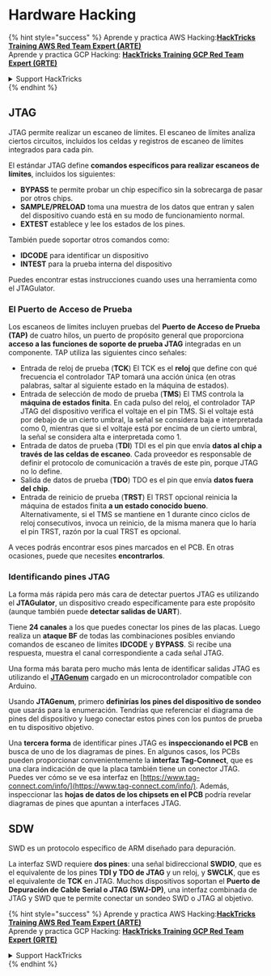 # Hardware Hacking

{% hint style="success" %}
Aprende y practica AWS Hacking:<img src="/.gitbook/assets/arte.png" alt="" data-size="line">[**HackTricks Training AWS Red Team Expert (ARTE)**](https://training.hacktricks.xyz/courses/arte)<img src="/.gitbook/assets/arte.png" alt="" data-size="line">\
Aprende y practica GCP Hacking: <img src="/.gitbook/assets/grte.png" alt="" data-size="line">[**HackTricks Training GCP Red Team Expert (GRTE)**<img src="/.gitbook/assets/grte.png" alt="" data-size="line">](https://training.hacktricks.xyz/courses/grte)

<details>

<summary>Support HackTricks</summary>

* Revisa los [**planes de suscripción**](https://github.com/sponsors/carlospolop)!
* **Únete al** 💬 [**grupo de Discord**](https://discord.gg/hRep4RUj7f) o al [**grupo de telegram**](https://t.me/peass) o **síguenos** en **Twitter** 🐦 [**@hacktricks\_live**](https://twitter.com/hacktricks\_live)**.**
* **Comparte trucos de hacking enviando PRs a los** [**HackTricks**](https://github.com/carlospolop/hacktricks) y [**HackTricks Cloud**](https://github.com/carlospolop/hacktricks-cloud) repos de github.

</details>
{% endhint %}

## JTAG

JTAG permite realizar un escaneo de límites. El escaneo de límites analiza ciertos circuitos, incluidos los celdas y registros de escaneo de límites integrados para cada pin.

El estándar JTAG define **comandos específicos para realizar escaneos de límites**, incluidos los siguientes:

* **BYPASS** te permite probar un chip específico sin la sobrecarga de pasar por otros chips.
* **SAMPLE/PRELOAD** toma una muestra de los datos que entran y salen del dispositivo cuando está en su modo de funcionamiento normal.
* **EXTEST** establece y lee los estados de los pines.

También puede soportar otros comandos como:

* **IDCODE** para identificar un dispositivo
* **INTEST** para la prueba interna del dispositivo

Puedes encontrar estas instrucciones cuando uses una herramienta como el JTAGulator.

### El Puerto de Acceso de Prueba

Los escaneos de límites incluyen pruebas del **Puerto de Acceso de Prueba (TAP)** de cuatro hilos, un puerto de propósito general que proporciona **acceso a las funciones de soporte de prueba JTAG** integradas en un componente. TAP utiliza las siguientes cinco señales:

* Entrada de reloj de prueba (**TCK**) El TCK es el **reloj** que define con qué frecuencia el controlador TAP tomará una acción única (en otras palabras, saltar al siguiente estado en la máquina de estados).
* Entrada de selección de modo de prueba (**TMS**) El TMS controla la **máquina de estados finita**. En cada pulso del reloj, el controlador TAP JTAG del dispositivo verifica el voltaje en el pin TMS. Si el voltaje está por debajo de un cierto umbral, la señal se considera baja e interpretada como 0, mientras que si el voltaje está por encima de un cierto umbral, la señal se considera alta e interpretada como 1.
* Entrada de datos de prueba (**TDI**) TDI es el pin que envía **datos al chip a través de las celdas de escaneo**. Cada proveedor es responsable de definir el protocolo de comunicación a través de este pin, porque JTAG no lo define.
* Salida de datos de prueba (**TDO**) TDO es el pin que envía **datos fuera del chip**.
* Entrada de reinicio de prueba (**TRST**) El TRST opcional reinicia la máquina de estados finita **a un estado conocido bueno**. Alternativamente, si el TMS se mantiene en 1 durante cinco ciclos de reloj consecutivos, invoca un reinicio, de la misma manera que lo haría el pin TRST, razón por la cual TRST es opcional.

A veces podrás encontrar esos pines marcados en el PCB. En otras ocasiones, puede que necesites **encontrarlos**.

### Identificando pines JTAG

La forma más rápida pero más cara de detectar puertos JTAG es utilizando el **JTAGulator**, un dispositivo creado específicamente para este propósito (aunque también puede **detectar salidas de UART**).

Tiene **24 canales** a los que puedes conectar los pines de las placas. Luego realiza un **ataque BF** de todas las combinaciones posibles enviando comandos de escaneo de límites **IDCODE** y **BYPASS**. Si recibe una respuesta, muestra el canal correspondiente a cada señal JTAG.

Una forma más barata pero mucho más lenta de identificar salidas JTAG es utilizando el [**JTAGenum**](https://github.com/cyphunk/JTAGenum/) cargado en un microcontrolador compatible con Arduino.

Usando **JTAGenum**, primero **definirías los pines del dispositivo de sondeo** que usarás para la enumeración. Tendrías que referenciar el diagrama de pines del dispositivo y luego conectar estos pines con los puntos de prueba en tu dispositivo objetivo.

Una **tercera forma** de identificar pines JTAG es **inspeccionando el PCB** en busca de uno de los diagramas de pines. En algunos casos, los PCBs pueden proporcionar convenientemente la **interfaz Tag-Connect**, que es una clara indicación de que la placa también tiene un conector JTAG. Puedes ver cómo se ve esa interfaz en [https://www.tag-connect.com/info/](https://www.tag-connect.com/info/). Además, inspeccionar las **hojas de datos de los chipsets en el PCB** podría revelar diagramas de pines que apuntan a interfaces JTAG.

## SDW

SWD es un protocolo específico de ARM diseñado para depuración.

La interfaz SWD requiere **dos pines**: una señal bidireccional **SWDIO**, que es el equivalente de los pines **TDI y TDO de JTAG** y un reloj, y **SWCLK**, que es el equivalente de **TCK** en JTAG. Muchos dispositivos soportan el **Puerto de Depuración de Cable Serial o JTAG (SWJ-DP)**, una interfaz combinada de JTAG y SWD que te permite conectar un sondeo SWD o JTAG al objetivo.

{% hint style="success" %}
Aprende y practica AWS Hacking:<img src="/.gitbook/assets/arte.png" alt="" data-size="line">[**HackTricks Training AWS Red Team Expert (ARTE)**](https://training.hacktricks.xyz/courses/arte)<img src="/.gitbook/assets/arte.png" alt="" data-size="line">\
Aprende y practica GCP Hacking: <img src="/.gitbook/assets/grte.png" alt="" data-size="line">[**HackTricks Training GCP Red Team Expert (GRTE)**<img src="/.gitbook/assets/grte.png" alt="" data-size="line">](https://training.hacktricks.xyz/courses/grte)

<details>

<summary>Support HackTricks</summary>

* Revisa los [**planes de suscripción**](https://github.com/sponsors/carlospolop)!
* **Únete al** 💬 [**grupo de Discord**](https://discord.gg/hRep4RUj7f) o al [**grupo de telegram**](https://t.me/peass) o **síguenos** en **Twitter** 🐦 [**@hacktricks\_live**](https://twitter.com/hacktricks\_live)**.**
* **Comparte trucos de hacking enviando PRs a los** [**HackTricks**](https://github.com/carlospolop/hacktricks) y [**HackTricks Cloud**](https://github.com/carlospolop/hacktricks-cloud) repos de github.

</details>
{% endhint %}
